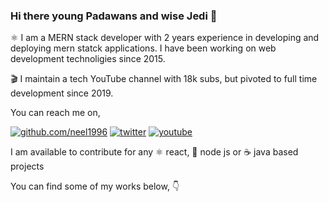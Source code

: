 ### Hi there young Padawans and wise Jedi 🌠

:atom_symbol: I am a MERN stack developer with 2 years experience in developing and deploying mern statck applications. I have been working on web development technoligies since 2015.

:clapper: I maintain a tech YouTube channel with 18k subs, but pivoted to full time development since 2019. 

You can reach me on,

[![github.com/neel1996](https://badgen.net/badge/icon/github?icon=github&label=neel1996)](https://github.com/neel1996)
[![twitter](https://badgen.net/badge/icon/twitter?icon=twitter&label=neeldev96)](https://twitter.com/neeldev96)
[![youtube](https://badgen.net/badge/YouTube/itassistors/red?icon=youtube)](https://www.youtube.com/user/itassistors)

I am available to contribute for any :atom_symbol: react, 🚀 node js or :coffee: java based projects 

You can find some of my works below, :point_down:
